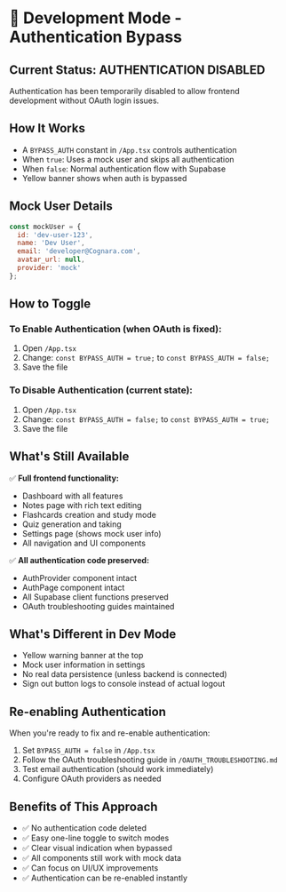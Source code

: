 # 🚨 Development Mode - Authentication Bypass

## Current Status: AUTHENTICATION DISABLED

Authentication has been temporarily disabled to allow frontend development without OAuth login issues.

## How It Works

- A `BYPASS_AUTH` constant in `/App.tsx` controls authentication
- When `true`: Uses a mock user and skips all authentication
- When `false`: Normal authentication flow with Supabase
- Yellow banner shows when auth is bypassed

## Mock User Details

```javascript
const mockUser = {
  id: 'dev-user-123',
  name: 'Dev User',
  email: 'developer@Cognara.com',
  avatar_url: null,
  provider: 'mock'
};
```

## How to Toggle

### To Enable Authentication (when OAuth is fixed):
1. Open `/App.tsx`
2. Change: `const BYPASS_AUTH = true;` to `const BYPASS_AUTH = false;`
3. Save the file

### To Disable Authentication (current state):
1. Open `/App.tsx`  
2. Change: `const BYPASS_AUTH = false;` to `const BYPASS_AUTH = true;`
3. Save the file

## What's Still Available

✅ **Full frontend functionality:**
- Dashboard with all features
- Notes page with rich text editing
- Flashcards creation and study mode
- Quiz generation and taking
- Settings page (shows mock user info)
- All navigation and UI components

✅ **All authentication code preserved:**
- AuthProvider component intact
- AuthPage component intact
- All Supabase client functions preserved
- OAuth troubleshooting guides maintained

## What's Different in Dev Mode

- Yellow warning banner at the top
- Mock user information in settings
- No real data persistence (unless backend is connected)
- Sign out button logs to console instead of actual logout

## Re-enabling Authentication

When you're ready to fix and re-enable authentication:

1. Set `BYPASS_AUTH = false` in `/App.tsx`
2. Follow the OAuth troubleshooting guide in `/OAUTH_TROUBLESHOOTING.md`
3. Test email authentication (should work immediately)
4. Configure OAuth providers as needed

## Benefits of This Approach

- ✅ No authentication code deleted
- ✅ Easy one-line toggle to switch modes
- ✅ Clear visual indication when bypassed
- ✅ All components still work with mock data
- ✅ Can focus on UI/UX improvements
- ✅ Authentication can be re-enabled instantly